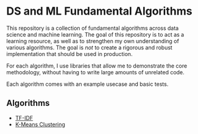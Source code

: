 # DS and ML Fundamental Algorithms
This repository is a collection of fundamental algorithms across data science and machine learning. The goal of this repository is to act as a learning resource, as well as to strengthen my own understanding of various algorithms. The goal is *not* to create a rigorous and robust implementation that should be used in production.

For each algorithm, I use libraries that allow me to demonstrate the core methodology, without having to write large amounts of unrelated code.

Each algorithm comes with an example usecase and basic tests.

## Algorithms
* [TF-IDF](./tf_idf/)
* [K-Means Clustering](./k-means-clustering/)

